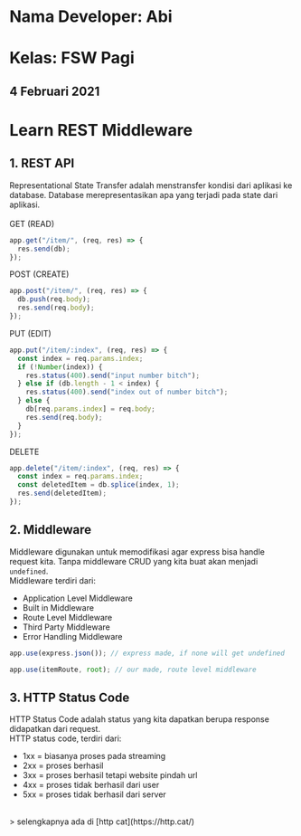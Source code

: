 # Nama Developer: Abi
# Kelas: FSW Pagi
## 4 Februari 2021
# Learn REST Middleware
## 1. REST API
Representational State Transfer adalah menstransfer kondisi dari aplikasi ke database. Database merepresentasikan apa yang terjadi pada state dari aplikasi. <br><br>
GET (READ)
```js
app.get("/item/", (req, res) => {
  res.send(db);
});
```
POST (CREATE)
```js
app.post("/item/", (req, res) => {
  db.push(req.body);
  res.send(req.body);
});
```
PUT (EDIT)
```js
app.put("/item/:index", (req, res) => {
  const index = req.params.index;
  if (!Number(index)) {
    res.status(400).send("input number bitch");
  } else if (db.length - 1 < index) {
    res.status(400).send("index out of number bitch");
  } else {
    db[req.params.index] = req.body;
    res.send(req.body);
  }
});
```
DELETE 
```js
app.delete("/item/:index", (req, res) => {
  const index = req.params.index;
  const deletedItem = db.splice(index, 1);
  res.send(deletedItem);
});
```
## 2. Middleware
Middleware digunakan untuk memodifikasi agar express bisa handle request kita. Tanpa middleware CRUD yang kita buat akan menjadi `undefined`.<br>
Middleware terdiri dari:
- Application Level Middleware
- Built in Middleware
- Route Level Middleware
- Third Party Middleware
- Error Handling Middleware
```js
app.use(express.json()); // express made, if none will get undefined

app.use(itemRoute, root); // our made, route level middleware
```
## 3. HTTP Status Code
HTTP Status Code adalah status yang kita dapatkan berupa response didapatkan dari request.<br>
HTTP status code, terdiri dari:
- 1xx = biasanya proses pada streaming
- 2xx = proses berhasil
- 3xx = proses berhasil tetapi website pindah url
- 4xx = proses tidak berhasil dari user
- 5xx = proses tidak berhasil dari server
<br>
> selengkapnya ada di [http cat](https://http.cat/)